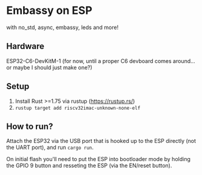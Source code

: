 # Embassy on ESP
with no_std, async, embassy, leds and more!

## Hardware
ESP32-C6-DevKitM-1 (for now, until a proper C6 devboard comes around... or maybe I should just make one?)

## Setup
1. Install Rust >=1.75 via rustup (https://rustup.rs/)
2. `rustup target add riscv32imac-unknown-none-elf`


## How to run?
Attach the ESP32 via the USB port that is hooked up to the ESP directly (not the UART port), and run `cargo run`.

On initial flash you'll need to put the ESP into bootloader mode by holding the GPIO 9 button and resseting the ESP (via the EN/reset button).